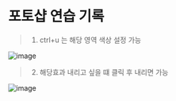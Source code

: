 # 포토샵 연습 기록

>1. ctrl+u 는 해당 영역 색상 설정 가능

![image](https://user-images.githubusercontent.com/85022962/126054010-7df9a9a9-1ca0-4c41-8e40-8c5dde6b3098.png)


>2. 해당효과 내리고 싶을 떄 클릭 후 내리면 가능

![image](https://user-images.githubusercontent.com/85022962/126054272-52d11f2a-aa9e-4d44-827a-1941293e4b38.png)

